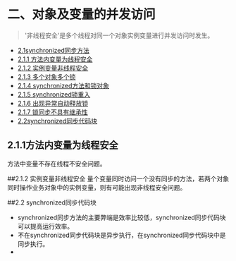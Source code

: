 # 二、对象及变量的并发访问 #

> '非线程安全'是多个线程对同一个对象实例变量进行并发访问时发生。

* [2.1synchronized同步方法](#2.1)
 * [2.1.1 方法内变量为线程安全](#2.1.1)
 * [2.1.2 实例变量非线程安全](#2.1.2)
 * [2.1.3 多个对象多个锁](#2.1.3)
 * [2.1.4 synchronized方法和锁对象](#2.1.4)
 * [2.1.5 synchronized锁重入](#2.1.5)
 * [2.1.6 出现异常自动释放锁](#2.1.6)
 * [2.1.7 锁同步不具有继承性](#2.1.7)
* [2.2synchronized同步代码块](#2.2)
 


## 2.1.1方法内变量为线程安全
方法中变量不存在线程不安全问题。

##2.1.2 实例变量非线程安全
量个变量同时访问一个没有同步的方法，若两个对象同时操作业务对象中的实例变量，则有可能出现非线程安全问题。

##2.2 synchronized同步代码块
* synchronized同步方法的主要弊端是效率比较低，synchronized同步代码块可以提高运行效率。
* 不在synchronized同步代码块是异步执行，在synchronized同步代码块中是同步执行。
* 









